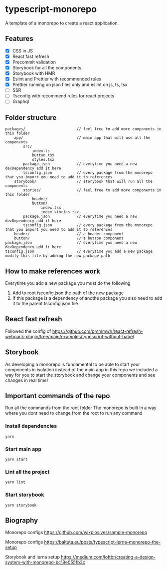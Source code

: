 # typescript-monorepo
A template of a monorepo to create a react application.

## Features

- [x] CSS in JS
- [x] React fast refresh
- [x] Precommit validation
- [x] Storybook for all the components
- [x] Storybook with HMR
- [x] Eslint and Prettier with recommended rules
- [x] Prettier running on json files only and eslint on js, ts, tsx
- [ ] SSR
- [ ] Tsconfig with recommend rules for react projects
- [ ] Graphql

## Folder structure
```
packages/                       // feel free to add more components in this folder
    app/                        // main app that will use all the components
        src/
            index.ts
            button.tsx
            styles.tsx
        package.json            // everytime you need a new devDependency add it here
        tsconfig.json           // every package from the monorepo that you import you need to add it to references
    storybook/                  // storybook that will run all the components
        stories/                // feel free to add more components in this folder
            header/
            button/
                index.tsx
                index.stories.tsx
        package.json            // everytime you need a new devDependency add it here
        tsconfig.json           // every package from the monorepo that you import you need to add it to references
    header/                     // a header component
    button/                     // a button component
package.json                    // everytime you need a new devDependency add it here
tsconfig.json                   // everytime you add a new package modify this file by adding the new package path
```
## How to make references work

Everytime you add a new package you must do the following

1. Add to root tsconfig.json the path of the new package
2. If this package is a dependency of anothe package you also need to add it to the parent tsconfig.json file

## React fast refresh

Followed the config of https://github.com/pmmmwh/react-refresh-webpack-plugin/tree/main/examples/typescript-without-babel


## Storybook

As developing a monorepo is fundamental to be able to start your components in isolation instead of the main app in this repo we included a way for you to start the storybook and change your components and see changes in real time!

## Important commands of the repo

Run all the commands from the root folder
The monorepo is built in a way where you dont need to change from the root to run any command

### Install dependencies
```
yarn
```
### Start main app
```
yarn start
```

### Lint all the project
```
yarn lint
```

### Start storybook
```
yarn storybook
```

## Biography

Monorepo configs
https://github.com/wixplosives/sample-monorepo

Monorepo configs
https://baltuta.eu/posts/typescript-lerna-monorepo-the-setup

Storybook and lerna setup
https://medium.com/loftbr/creating-a-design-system-with-monorepo-bc18e055fb3c
